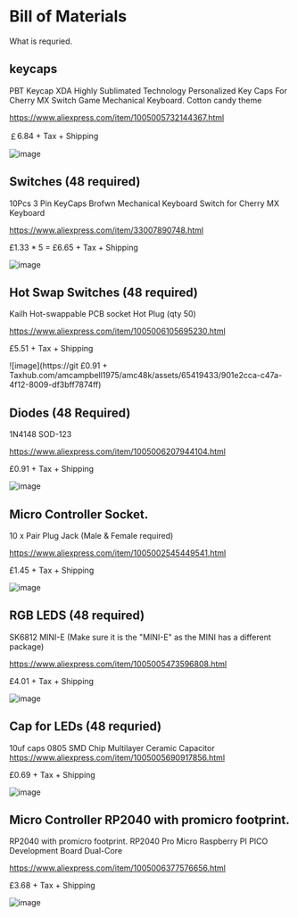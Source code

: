 # Bill of Materials 
What is requried.

## keycaps
PBT Keycap XDA Highly Sublimated Technology Personalized Key Caps For Cherry MX Switch Game Mechanical Keyboard. Cotton candy theme

https://www.aliexpress.com/item/1005005732144367.html

￡6.84 + Tax + Shipping

![image](https://github.com/amcampbell1975/amc48k/assets/65419433/6cf3dfa9-81e0-4bc6-a1ed-1f89b842f188)


## Switches (48 required)
10Pcs 3 Pin KeyCaps Brofwn Mechanical Keyboard Switch for Cherry MX Keyboard

https://www.aliexpress.com/item/33007890748.html

£1.33 * 5 = £6.65 + Tax + Shipping

![image](https://github.com/amcampbell1975/amc48k/assets/65419433/a0609ec9-85f4-476b-97f9-44581a6f608a)

## Hot Swap Switches (48 required)
Kailh Hot-swappable PCB socket Hot Plug (qty 50)

https://www.aliexpress.com/item/1005006105695230.html

£5.51 + Tax + Shipping

![image](https://git
£0.91 + Taxhub.com/amcampbell1975/amc48k/assets/65419433/901e2cca-c47a-4f12-8009-df3bff7874ff)

## Diodes (48 Required)
1N4148 SOD-123 

https://www.aliexpress.com/item/1005006207944104.html

£0.91 + Tax + Shipping

![image](https://github.com/amcampbell1975/amc48k/assets/65419433/47d1b9f4-5a15-4abc-bf05-ba3bf6c962cf)


## Micro Controller Socket.
10 x Pair Plug Jack (Male & Female required)

https://www.aliexpress.com/item/1005002545449541.html

£1.45 + Tax + Shipping

![image](https://github.com/amcampbell1975/amc48k/assets/65419433/fa2b2f2f-c3fb-4d56-acbc-979749f73a37)

## RGB LEDS (48 required)
SK6812 MINI-E  (Make sure it is the "MINI-E" as the MINI has a different package)

https://www.aliexpress.com/item/1005005473596808.html

£4.01 + Tax + Shipping

![image](https://github.com/amcampbell1975/amc48k/assets/65419433/4e542640-8a52-4e41-b1b7-5558ef146130)

## Cap for LEDs (48 requried)
10uf caps 0805 SMD Chip Multilayer Ceramic Capacitor
https://www.aliexpress.com/item/1005005690917856.html

£0.69 + Tax + Shipping

![image](https://github.com/amcampbell1975/amc48k/assets/65419433/3c248d27-a48a-4954-b2c7-8b55641ec7e5)




## Micro Controller RP2040 with promicro footprint.
RP2040 with promicro footprint. 
RP2040 Pro Micro Raspberry PI PICO Development Board Dual-Core

https://www.aliexpress.com/item/1005006377576656.html

£3.68  + Tax + Shipping

![image](https://github.com/amcampbell1975/amc48k/assets/65419433/b1a3d982-9ae1-470c-80ca-9bec2bab4dc2)







